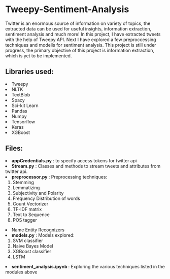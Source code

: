 # Tweepy-Sentiment-Analysis
Twitter is an enormous source of information on variety of topics, the extracted data can be used for useful insights, information extraction, sentiment analysis and much more!
In this project, I have extracted tweets with the help of Tweepy API. Next I have explored a few preproccessing techniques and modells for sentiment analysis. This project is still under progress, the primary objective of this project is information extraction, which is yet to be implemented.

## Libraries used:
<li> Tweepy </li>
<li> NLTK </li>
<li> TextBlob </li>
<li> Spacy </li>
<li> Sci-kit Learn </li>
<li> Pandas </li>
<li> Numpy </li>
<li> Tensorflow </li>
<li> Keras </li>
<li> XGBoost </li>

## Files:
<li><B>appCredentials.py</B> : to specify access tokens for twitter api</li>
<li><B>Stream.py</B> : Classes and methods to stream tweets and attributes from twitter api.</li>
<li><B>preprocessor.py</B> : Preprocessing techniques:
  <ol>
    <li> Stemming </li>
    <li> Lemmatizing </li>
    <li> Subjectivity and Polarity </li>
    <li> Frequency Distribution of words </li>
    <li> Count Vectorizer </li>
    <li> TF-IDF matrix </li>
    <li> Text to Sequence </li>
    <li> POS tagger </li>
  </ol>
  <li> Name Entity Recognizers </li>
</li>
<li> <B>models.py</B> : Models explored:
  <ol>
    <li> SVM classifier </li>
    <li> Naive Bayes Model </li>
    <li> XGBoost classifier</li>
    <li> LSTM </li>
  </ol>
  </li>
  <li><B>sentiment_analysis.ipynb </B>: Exploring the various techniques listed in the modules above </li>
  
  
